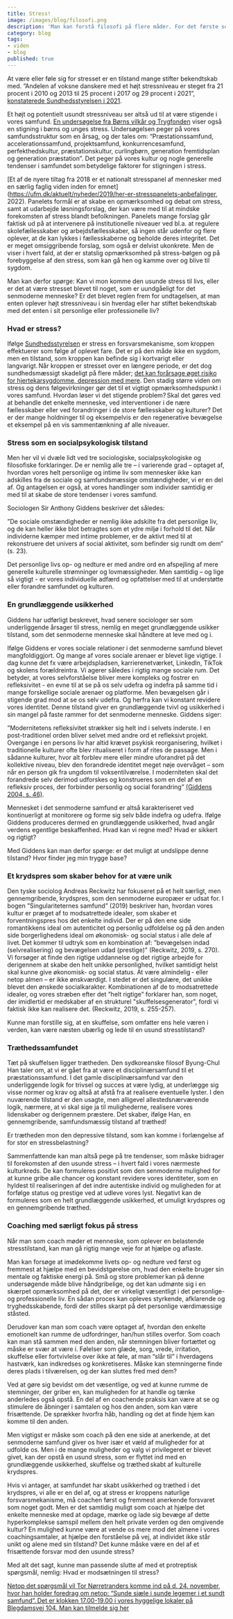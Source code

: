 ```yaml
---
title: Stress!
image: /images/blog/filosofi.png
description: 'Man kan forstå filosofi på flere måder. For det første som en måde at tænke og leve sit liv på. For det andet som en særlig videnskabelig disciplin. Og for det tredje som det at filosofere. I mange tilfælde er disse forståelser overlappende. Eksempelvis kan man sige, at en livsfilosofi i forskellig grad kan være formet netop af, at man har filosoferet over nogle grundlæggende værdier og fænomener i tilværelsen. Og en del af denne filosoferen kan være inspireret af filosofiske tænkere, hvis værker man har læst eller hørt om.'
category: blog
tags:
- viden
- blog
published: true
---
```


At være eller føle sig for stresset er en tilstand mange stifter bekendtskab med. ”Andelen af voksne danskere med et højt stressniveau er steget fra 21 procent i 2010 og 2013 til 25 procent i 2017 og 29 procent i 2021”, [konstaterede Sundhedsstyrelsen i 2021](https://www.sst.dk/da/Viden/Forebyggelse/Mental-sundhed/Stress/Tal-og-fakta).  

Et højt og potentielt usundt stressniveau ser altså ud til at være stigende i vores samfund. [En undersøgelse fra Børns vilkår og Trygfonden](https://bornsvilkar.dk/praestationspres/) viser også en stigning i børns og unges stress. Undersøgelsen peger på vores samfundsstruktur som en årsag, og der tales om: “Præstationssamfund, accelerationssamfund, projektsamfund, konkurrencesamfund, perfekthedskultur, præstationskultur, curlingbørn, generation fremtidsplan og generation præstation”. Det peger på vores kultur og nogle generelle tendenser i samfundet som betydelige faktorer for stigningen i stress.  

[Et af de nyere tiltag fra 2018 er et nationalt stresspanel af mennesker med en særlig faglig viden inden for emnet](https://ufm.dk/aktuelt/nyheder/2019/her-er-stresspanelets-anbefalinger, 2022). Panelets formål er at skabe en opmærksomhed og debat om stress, samt at udarbejde løsningsforslag, der kan være med til at mindske forekomsten af stress blandt befolkningen. Panelets mange forslag går faktisk ud på at intervenere på institutionelle niveauer ved bl.a. at regulere skolefællesskaber og arbejdsfællesskaber, så ingen står udenfor og flere oplever, at de kan lykkes i fællesskaberne og beholde deres integritet. Det er meget omsiggribende forslag, som også er delvist ukonkrete. Men de viser i hvert fald, at der er statslig opmærksomhed på stress-bølgen og på forebyggelse af den stress, som kan gå hen og kamme over og blive til sygdom.

Man kan derfor spørge: Kan vi mon komme den usunde stress til livs, eller er det at være stresset blevet til noget, som er uundgåeligt for det senmoderne menneske? Er det blevet reglen frem for undtagelsen, at man enten oplever højt stressniveau i sin hverdag eller har stiftet bekendtskab med det enten i sit personlige eller professionelle liv?

### Hvad er stress?

Ifølge [Sundhedsstyrelsen](https://www.sst.dk/da/Viden/Forebyggelse/Mental-sundhed/Stress) er stress en forsvarsmekanisme, som kroppen effektuerer som følge af oplevet fare. Det er på den måde ikke en sygdom, men en tilstand, som kroppen kan befinde sig i kortvarigt eller langvarigt. Når kroppen er stresset over en længere periode, er det dog sundhedsmæssigt skadeligt på flere måder; [det kan forårsage øget risiko for hjertekarsygdomme, depression med mere](https://www.sundhed.dk/borger/sundhed-og-forebyggelse/livsstil/stress/hvad-er-stress/). Den stadig større viden om stress og dens følgevirkninger gør det til et vigtigt opmærksomhedspunkt i vores samfund. Hvordan løser vi det stigende problem? Skal det gøres ved at behandle det enkelte menneske, ved interventioner i de nære fællesskaber eller ved forandringer i de store fællesskaber og kulturer? Det er der mange holdninger til og eksempelvis er den regenerative bevægelse et eksempel på en vis sammentænkning af alle niveauer.

### Stress som en socialpsykologisk tilstand
Men her vil vi dvæle lidt ved tre sociologiske, socialpsykologiske og filosofiske forklaringer. De er nemlig alle tre – i varierende grad – optaget af, hvordan vores helt personlige og intime liv som mennesker ikke kan adskilles fra de sociale og samfundsmæssige omstændigheder, vi er en del af. Og antagelsen er også, at vores handlinger som individer samtidig er med til at skabe de store tendenser i vores samfund.

Sociologen Sir Anthony Giddens beskriver det således:

”De sociale omstændigheder er nemlig ikke adskilte fra det personlige liv, og de kan heller ikke blot betragtes som et ydre miljø i forhold til det. Når individerne kæmper med intime problemer, er de aktivt med til at rekonstruere det univers af social aktivitet, som befinder sig rundt om dem” (s. 23).

Det personlige livs op- og nedture er med andre ord en afspejling af mere generelle kulturelle strømninger og lovmæssigheder. Men samtidig – og lige så vigtigt - er vores individuelle adfærd og opfattelser med til at understøtte eller forandre samfundet og kulturen.

### En grundlæggende usikkerhed

Giddens har udførligt beskrevet, hvad senere sociologer ser som underliggende årsager til stress, nemlig en meget grundlæggende usikker tilstand, som det senmoderne menneske skal håndtere at leve med og i.

Ifølge Giddens er vores sociale relationer i det senmoderne samfund blevet mangfoldiggjort. Og mange af vores sociale arenaer er blevet lige vigtige. I dag kunne det fx være arbejdspladsen, karrierenetværket, LinkedIn, TikTok og skolens forældreintra. Vi agerer således i rigtig mange sociale rum. Det betyder, at vores selvforståelse bliver mere kompleks og fostrer en refleksivitet - en evne til at se på os selv udefra og indefra på samme tid i mange forskellige sociale arenaer og platforme. Men bevægelsen går i stigende grad mod at se os selv udefra. Og herfra kan vi konstant revidere vores identitet. Denne tilstand giver en grundlæggende tvivl og usikkerhed i sin mangel på faste rammer for det senmoderne menneske. Giddens siger:

”Modernitetens refleksivitet strækker sig helt ind i selvets inderste. I en post-traditionel orden bliver selvet med andre ord et refleksivt projekt. Overgange i en persons liv har altid krævet psykisk reorganisering, hvilket i traditionelle kulturer ofte blev ritualiseret i form af rites de passage. Men i sådanne kulturer, hvor alt forblev mere eller mindre uforandret på det kollektive niveau, blev den forandrede identitet meget nøje overvåget – som når en person gik fra ungdom til voksentilværelse. I moderniteten skal det forandrede selv derimod udforskes og konstrueres som en del af en refleksiv proces, der forbinder personlig og social forandring” [(Giddens 2004, s. 46)](https://www.saxo.com/dk/modernitet-og-selvidentitet_anthony-giddens_indbundet_9788741230160?gclid=Cj0KCQiAveebBhD_ARIsAFaAvrH3ml49t8vH_gNaVs6C8cKZFHYsm9SYunx87zt9E_9V69aSh94K_GcaAg1XEALw_wcB).

Mennesket i det senmoderne samfund er altså karakteriseret ved kontinuerligt at monitorere og forme sig selv både indefra og udefra. Ifølge Giddens produceres dermed en grundlæggende usikkerhed, hvad angår verdens egentlige beskaffenhed. Hvad kan vi regne med? Hvad er sikkert og rigtigt?

Med Giddens kan man derfor spørge: er det muligt at undslippe denne tilstand? Hvor finder jeg min trygge base?

### Et krydspres som skaber behov for at være unik

Den tyske sociolog Andreas Reckwitz har fokuseret på et helt særligt, men gennemgribende, krydspres, som den senmoderne europæer er udsat for. I bogen ”Singulariteternes samfund” (2019) beskriver han, hvordan vores kultur er præget af to modsatrettede idealer, som skaber et forventningspres hos det enkelte individ. Der er på den ene side romantikkens ideal om autenticitet og personlig udfoldelse og på den anden side borgerlighedens ideal om økonomisk- og social status i alle dele af livet. Det kommer til udtryk som en kombination af: ”bevægelsen indad (selvrealisering) og bevægelsen udad (prestige)” (Reckwitz, 2019, s. 270). Vi forsøger at finde den rigtige uddannelse og det rigtige arbejde for derigennem at skabe den helt unikke personlighed, hvilket samtidigt helst skal kunne give økonomisk- og social status. At være almindelig - eller netop almen – er ikke ønskværdigt. I stedet er det singulære, det unikke blevet den ønskede socialkarakter. Kombinationen af de to modsatrettede idealer, og vores stræben efter det ”helt rigtige” forklarer han, som noget, der imidlertid er medskaber af en strukturel "skuffelsesgenerator", fordi vi faktisk ikke kan realisere det. (Reckwitz, 2019, s. 255-257).

Kunne man forstille sig, at en skuffelse, som omfatter ens hele væren i verden, kan være næsten ubærlig og lede til en usund stresstilstand?

### Træthedssamfundet

Tæt på skuffelsen ligger trætheden. Den sydkoreanske filosof Byung-Chul Han taler om, at vi er gået fra at være et disciplinærsamfund til et præstationssamfund. I det gamle disciplinærsamfund var den underliggende logik for trivsel og succes at være lydig, at underlægge sig visse normer og krav og altså at afstå fra at realisere eventuelle lyster. I den nuværende tilstand er den usagte, men alligevel allestedsnærværende logik, nærmere, at vi skal sige ja til mulighederne, realisere vores lidenskaber og derigennem præstere. Det skaber, ifølge Han, en gennemgribende, samfundsmæssig tilstand af træthed!

Er trætheden mon den depressive tilstand, som kan komme i forlængelse af for stor en stressbelastning?

Sammenfattende kan man altså pege på tre tendenser, som måske bidrager til forekomsten af den usunde stress – i hvert fald i vores nærmeste kulturkreds. De kan formuleres positivt som den senmoderne mulighed for at kunne gribe alle chancer og konstant revidere vores identiteter, som en hyldest til realiseringen af det indre autentiske individ og muligheden for at forfølge status og prestige ved at udleve vores lyst. Negativt kan de formuleres som en helt grundlæggende usikkerhed, et umuligt krydspres og en gennemgribende træthed.

### Coaching med særligt fokus på stress

Når man som coach møder et menneske, som oplever en belastende stresstilstand, kan man gå rigtig mange veje for at hjælpe og aflaste.

Man kan forsøge at imødekomme livets op- og nedture ved først og fremmest at hjælpe med en bevidstgørelse om, hvad den enkelte bruger sin mentale og faktiske energi på. Små og store problemer kan på denne undersøgende måde blive håndgribelige, og det kan udmønte sig i en skærpet opmærksomhed på det, der er virkeligt væsentligt i det personlige- og professionelle liv. En sådan proces kan opleves styrkende, afklarende og tryghedsskabende, fordi der stilles skarpt på det personlige værdimæssige ståsted.

Derudover kan man som coach være optaget af, hvordan den enkelte emotionelt kan rumme de udfordringer, han/hun stilles overfor. Som coach kan man stå sammen med den anden, når stemningen bliver fortættet og måske er svær at være i. Følelser som glæde, sorg, vrede, irritation, skuffelse eller fortvivlelse over ikke at føle, at man “slår til” i hverdagens hastværk, kan indkredses og konkretiseres. Måske kan stemningerne finde deres plads i tilværelsen, og der kan sluttes fred med dem?

Ved at gøre sig bevidst om det væsentlige, og ved at kunne rumme de stemninger, der griber en, kan muligheden for at handle og tænke anderledes også opstå. En del af en coachende praksis kan være at se og stimulere de åbninger i samtalen og hos den anden, som kan være frisættende. De sprækker hvorfra håb, handling og det at finde hjem kan komme til den anden.

Men vigtigst er måske som coach på den ene side at anerkende, at det senmoderne samfund giver os hver især et væld af muligheder for at udfolde os. Men i de mange muligheder og valg vi privilegeret er blevet givet, kan der opstå en usund stress, som er flyttet ind med en grundlæggende usikkerhed, skuffelse og træthed skabt af kulturelle krydspres.  

Hvis vi antager, at samfundet har skabt usikkerhed og træthed i det krydspres, vi alle er en del af, og at stress er kroppens naturlige forsvarsmekanisme, må coachen først og fremmest anerkende forsvaret som noget godt. Men er det samtidig muligt som coach at hjælpe det enkelte menneske med at opdage, mærke og lade sig bevæge af dette hyperkomplekse samspil mellem den helt private verden og den omgivende kultur? En mulighed kunne være at vende os mere mod det almene i vores coachingsamtaler, at hjælpe den forståelse på vej, at individet ikke står unikt og alene med sin tilstand? Det kunne måske være en del af et frisættende forsvar mod den usunde stress?

Med alt det sagt, kunne man passende slutte af med et protreptisk spørgsmål, nemlig: Hvad er modsætningen til stress?

[Netop det spørgsmål vil Tor Nørretranders komme ind på d. 24. november, hvor han holder foredrag om netop: “Sunde sjæle i sunde legemer i et sundt samfund”. Det er klokken 17.00-19.00 i vores hyggelige lokaler på Blegdamsvej 104. Man kan tilmelde sig her](/resonans/event/tor-norretranders/)